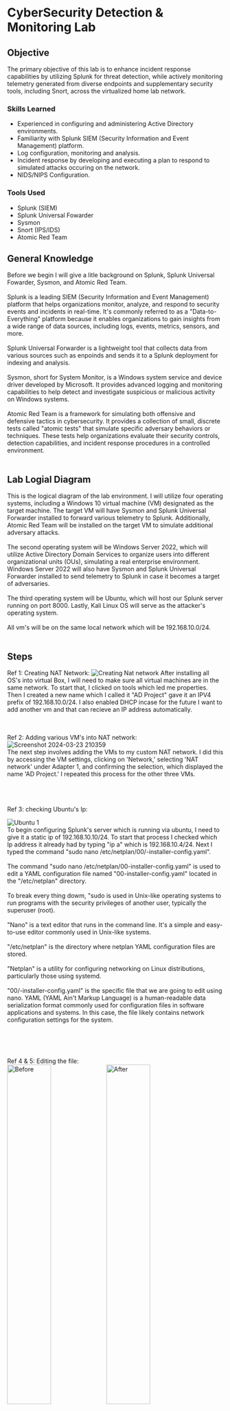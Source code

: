 # CyberSecurity Detection & Monitoring Lab

## Objective

The primary objective of this lab is to enhance incident response capabilities by utilizing Splunk for threat detection, while actively monitoring telemetry generated from diverse endpoints and supplementary security tools, including Snort, across the virtualized home lab network.

### Skills Learned

- Experienced in configuring and administering Active Directory environments.
- Familiarity with Splunk SIEM (Security Information and Event Management) platform.
- Log configuration, monitoring and analysis.
- Incident response by developing and executing a plan to respond to simulated attacks occuring on the network.
- NIDS/NIPS Configuration.
  
### Tools Used

- Splunk (SIEM)
- Splunk Universal Fowarder
- Sysmon
- Snort (IPS/IDS)
- Atomic Red Team
  
## General Knowledge
Before we begin I will give a litle background on Splunk, Splunk Universal Fowarder, Sysmon, and Atomic Red Team.
<br>
<br>
Splunk is a leading SIEM (Security Information and Event Management) platform that helps organizations monitor, analyze, and respond to security events and incidents in real-time. It's commonly referred to as a "Data-to-Everything" platform because it enables organizations to gain insights from a wide range of data sources, including logs, events, metrics, sensors, and more.
<br>
<br>
Splunk Universal Forwarder is a lightweight tool that collects data from various sources such as enpoinds and sends it to a Splunk deployment for indexing and analysis.
<br>
<br>
Sysmon, short for System Monitor, is a Windows system service and device driver developed by Microsoft. It provides advanced logging and monitoring capabilities to help detect and investigate suspicious or malicious activity on Windows systems.
<br>
<br>
Atomic Red Team is a framework for simulating both offensive and defensive tactics in cybersecurity. It provides a collection of small, discrete tests called "atomic tests" that simulate specific adversary behaviors or techniques. These tests help organizations evaluate their security controls, detection capabilities, and incident response procedures in a controlled environment.
<br>
<br>
## Lab Logial Diagram
This is the logical diagram of the lab environment. I will utilize four operating systems, including a Windows 10 virtual machine (VM) designated as the target machine. The target VM will have Sysmon and Splunk Universal Forwarder installed to forward various telemetry to Splunk. Additionally, Atomic Red Team will be installed on the target VM to simulate additional adversary attacks.<br> <br> The second operating system will be Windows Server 2022, which will utilize Active Directory Domain Services to organize users into different organizational units (OUs), simulating a real enterprise environment. Windows Server 2022 will also have Sysmon and Splunk Universal Forwarder installed to send telemetry to Splunk in case it becomes a target of adversaries. <br><br> The third operating system will be Ubuntu, which will host our Splunk server running on port 8000. Lastly, Kali Linux OS will serve as the attacker's operating system. <br><br> All vm's will be on the same local network which will be 192.168.10.0/24.
<br>
<br>

## Steps
Ref 1: Creating NAT Network:
![Creating Nat network](https://github.com/MarcPayz/Detection-Monitoring-Lab/assets/163923336/2df8d314-ff60-4e1f-b3b8-8c1b34b268c7)
After installing all OS's into virtual Box, I will need to make sure all virtual machines are in the same network. To start that, I clicked on tools which led me properties. Then I created a new name which I called it "AD Project" gave it an IPV4 prefix of 192.168.10.0/24. I also enabled DHCP incase for the future I want to add another vm and that can recieve an IP address automatically. 
<br>
<br>
<br>

Ref 2: Adding various VM's into NAT network:
<br>
![Screenshot 2024-03-23 210359](https://github.com/MarcPayz/Detection-Monitoring-Lab/assets/163923336/0326ba2b-70d7-46f8-9730-9c1a22876a3a)
<br>
The next step involves adding the VMs to my custom NAT network. I did this by accessing the VM settings, clicking on 'Network,' selecting 'NAT network' under Adapter 1, and confirming the selection, which displayed the name 'AD Project.' I repeated this process for the other three VMs.

<br>
<br>
<br>
Ref 3: checking Ubuntu's Ip:

![Ubuntu 1](https://github.com/MarcPayz/Detection-Monitoring-Lab/assets/163923336/756830d0-66ac-44c8-b501-d82639e87519)
<br>
To begin configuring Splunk's server which is running via ubuntu, I need to give it a static ip of 192.168.10.10/24. To start that process I checked which Ip address it already had by typing "ip a" which is 192.168.10.4/24. Next I typed the command "sudo nano /etc/netplan/00/-installer-config.yaml". <br><br> The command "sudo nano /etc/netplan/00-installer-config.yaml" is used to edit a YAML configuration file named "00-installer-config.yaml" located in the "/etc/netplan" directory. <br><br> To break every thing dowm, "sudo is used in Unix-like operating systems to run programs with the security privileges of another user, typically the superuser (root). <br><br> "Nano" is a text editor that runs in the command line. It's a simple and easy-to-use editor commonly used in Unix-like systems. <br><br>"/etc/netplan" is the directory where netplan YAML configuration files are stored. <br><br>"Netplan" is a utility for configuring networking on Linux distributions, particularly those using systemd. <br><br> "00/-installer-config.yaml" is the specific file that we are going to edit using nano. YAML (YAML Ain't Markup Language) is a human-readable data serialization format commonly used for configuration files in software applications and systems. In this case, the file likely contains network configuration settings for the system.

<br>
<br>
<br>

Ref 4 & 5: Editing the file:
<br>
<img src="https://github.com/MarcPayz/Detection-Monitoring-Lab/assets/163923336/3eaf4063-697a-49e2-8afd-8777295c4e52" alt="Before" style="width: 45%; display: inline-block;">
<img src="https://github.com/MarcPayz/Detection-Monitoring-Lab/assets/163923336/42d91a6e-f7af-4b09-9f8c-358f378d66f6" alt="After" style="width: 45%; display: inline-block;">
<br>
After executing the previous command, the reference on the left displays the state before any changes were made, while the one on the right reflects the file after editing it using Nano. <br> <br>
To clarify the modifications I made: <br>
I disabled DHCP by entering 'no,' as we intend for this server to have the static IP address 192.168.10.10/24. <br>
Under 'name servers' for DNS, I configured it to use Google's DNS address, which is 8.8.8.8. <br>
For 'routes,' which pertains to our router, I added a default route via 192.168.10.1 for all packets. <br>

<br>
<br>
<br>

Ref 6: Checking if changes were made and connectivity:
![Screenshot 2024-03-23 215035](https://github.com/MarcPayz/Detection-Monitoring-Lab/assets/163923336/f8efed8b-fbd6-4ec1-9306-b0f03e0eacfd)
<br>
After saving the file edited via Nano, I ran the command 'ip a' to check if the static IP configuration was saved. As indicated by the circled area, it was indeed saved. Next, I pinged google.com to test the machine's internet connectivity, and as shown, three packets were received with 0% packet loss.

<br>
<br>
<br>

Ref 7: Getting Splunk and adding it to share:
![Shares 1](https://github.com/MarcPayz/Detection-Monitoring-Lab/assets/163923336/7cc714c6-9304-46fc-9e6c-d26c24fd5dac)
<br>
Now its time to add Splunk into our ubuntu VM. To begin, I downloaded Splunk from their website onto my host machine and created a separate folder named 'ADproject.' I placed the Splunk download into this folder. Next, I accessed VirtualBox's settings and navigated to the 'Shared Folders' section for the Ubuntu VM. VirtualBox's shared folder feature allows you to share files and directories between the host operating system (the one running VirtualBox) and the guest operating system (the one running inside the virtual machine). For the folder path, I specified the location of the 'ADproject' folder, and for the folder name, I entered 'ADproject' to indicate that I want this specific folder to be shared because it contains Splunk.

<br>
<br>
<br>
Ref 8 & 9: Downloading Splunk:

![Download shares](https://github.com/MarcPayz/Detection-Monitoring-Lab/assets/163923336/2336833b-fb2e-47e1-83f5-d54b77d8ac09)
<br>
I booted up my Ubuntu VM and navigated to the directory containing the shared files. Then, I ran the command 'ls -la' to view detailed information about the contents of that folder. As shown in the circled green text, Splunk was present and ready to be downloaded. After completing the download, I executed 'ls -la' again to inspect the folders within the application. To access the 'bin' folder, I used the command 'cd bin' to change our directory. We are changing into the binary (bin) folder because those have binary files that splunk can use.

<br><br><br>

Ref 10: Activating splunk: <br>
Once I changed into the bin folder, I ran the command ./splunk and this is the output:
![Screenshot 2024-03-23 222143](https://github.com/MarcPayz/Detection-Monitoring-Lab/assets/163923336/45e098d8-65c7-4966-a679-942e246bb95b)
<br>
This indicates that the Splunk server is ready for use and is accessible through the web interface at 'http://splunk:8000.' To access Splunk, I will simply navigate to the web interface from another machine and enter the IP address of our Splunk server, which is the static IP confirmed in Reference 6. The port '8000' signifies that Splunk is running on port 8000. To simulate what I will enter in the web interface's URL, it will be '192.168.10.10:8000.




 

